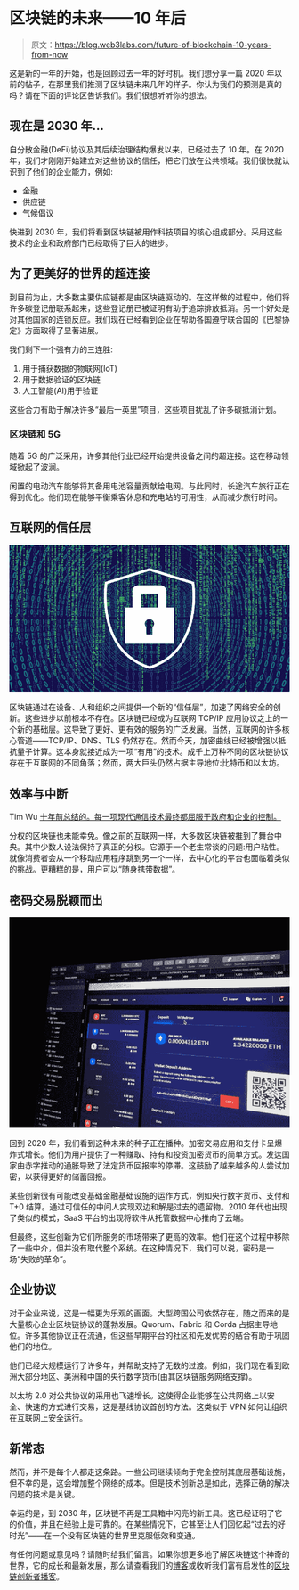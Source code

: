 # 区块链的未来——10 年后

> 原文：<https://blog.web3labs.com/future-of-blockchain-10-years-from-now>

这是新的一年的开始，也是回顾过去一年的好时机。我们想分享一篇 2020 年以前的帖子，在那里我们推测了区块链未来几年的样子。你认为我们的预测是真的吗？请在下面的评论区告诉我们。我们很想听听你的想法。

## 现在是 2030 年...

自分散金融(DeFi)协议及其后续治理结构爆发以来，已经过去了 10 年。在 2020 年，我们才刚刚开始建立对这些协议的信任，把它们放在公共领域。我们很快就认识到了他们的企业能力，例如:

*   金融
*   供应链
*   气候倡议

快进到 2030 年，我们将看到区块链被用作科技项目的核心组成部分。采用这些技术的企业和政府部门已经取得了巨大的进步。

## 为了更美好的世界的超连接

到目前为止，大多数主要供应链都是由区块链驱动的。在这样做的过程中，他们将许多碳登记册联系起来，这些登记册已被证明有助于追踪排放抵消。另一个好处是对其他国家的连锁反应。我们现在已经看到企业在帮助各国遵守联合国的《巴黎协定》方面取得了显著进展。

我们剩下一个强有力的三连胜:

1.  用于捕获数据的物联网(IoT)
2.  用于数据验证的区块链
3.  人工智能(AI)用于验证

这些合力有助于解决许多“最后一英里”项目，这些项目扰乱了许多碳抵消计划。

### 区块链和 5G

随着 5G 的广泛采用，许多其他行业已经开始提供设备之间的超连接。这在移动领域掀起了波澜。

闲置的电动汽车能够将其备用电池容量贡献给电网。与此同时，长途汽车旅行正在得到优化。他们现在能够平衡乘客休息和充电站的可用性，从而减少旅行时间。

## 互联网的信任层

![The internet's layer of trust](img/738cb72b22d683d2fd2ba50b0fb1f04e.png)

区块链通过在设备、人和组织之间提供一个新的“信任层”，加速了网络安全的创新。这些进步以前根本不存在。区块链已经成为互联网 TCP/IP 应用协议之上的一个新的基础层。这导致了更好、更有效的服务的广泛发展。当然，互联网的许多核心管道——TCP/IP、DNS、TLS 仍然存在。然而今天，加密曲线已经被增强以抵抗量子计算。这本身就接近成为一项“有用”的技术。成千上万种不同的区块链协议存在于互联网的不同角落；然而，两大巨头仍然占据主导地位:比特币和以太坊。

## 效率与中断

Tim Wu [十年前总结的。每一项现代通信技术最终都屈服于政府和企业的控制。](https://www.goodreads.com/book/show/9155566-the-master-switch)

分权的区块链也未能幸免。像之前的互联网一样，大多数区块链被推到了舞台中央。其中少数人设法保持了真正的分权。它源于一个老生常谈的问题:用户粘性。就像消费者会从一个移动应用程序跳到另一个一样，去中心化的平台也面临着类似的挑战。更糟糕的是，用户可以“随身携带数据”。

## 密码交易脱颖而出

![Crypto trading comes to the fore](img/94711395be0e477479197d9ce507a565.png)

回到 2020 年，我们看到这种未来的种子正在播种。加密交易应用和支付卡呈爆炸式增长。他们为用户提供了一种赚取、持有和投资加密货币的简单方式。发达国家由赤字推动的通胀导致了法定货币回报率的停滞。这鼓励了越来越多的人尝试加密，以获得更好的储蓄回报。

某些创新很有可能改变基础金融基础设施的运作方式，例如央行数字货币、支付和 T+0 结算。通过可信任的中间人实现双边和解是过去的遗留物。2010 年代也出现了类似的模式，SaaS 平台的出现将软件从托管数据中心推向了云端。

但最终，这些创新为它们所服务的市场带来了更高的效率。他们在这个过程中移除了一些中介，但并没有取代整个系统。在这种情况下，我们可以说，密码是一场“失败的革命”。

## 企业协议

对于企业来说，这是一幅更为乐观的画面。大型跨国公司依然存在，随之而来的是大量核心企业区块链协议的蓬勃发展。Quorum、Fabric 和 Corda 占据主导地位。许多其他协议正在流通，但这些早期平台的社区和先发优势的结合有助于巩固他们的地位。

他们已经大规模运行了许多年，并帮助支持了无数的过渡。例如，我们现在看到欧洲大部分地区、美洲和中国的央行数字货币(由其区块链服务网络支撑)。

以太坊 2.0 对公共协议的采用也飞速增长。这使得企业能够在公共网络上以安全、快速的方式进行交易，这是基线协议首创的方法。这类似于 VPN 如何让组织在互联网上安全运行。

## 新常态

然而，并不是每个人都走这条路。一些公司继续倾向于完全控制其底层基础设施，但不幸的是，这会增加整个网络的成本。但是技术创新总是如此，选择正确的解决问题的技术是关键。

幸运的是，到 2030 年，区块链不再是工具箱中闪亮的新工具。这已经证明了它的价值，并且在经验上是可靠的。在某些情况下，它甚至让人们回忆起“过去的好时光”——在一个没有区块链的世界里克服低效和变通。

有任何问题或意见吗？请随时给我们留言。如果你想更多地了解区块链这个神奇的世界，它的成长和最新发展，那么请查看我们的[博客](https://blog.web3labs.com/)或收听我们富有启发性的[区块链创新者播客](https://podcast.web3labs.com/)。
